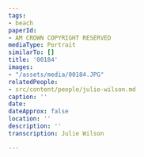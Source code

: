 ```yaml
---
tags:
- beach
paperId:
- AM CROWN COPYRIGHT RESERVED
mediaType: Portrait
similarTo: []
title: '00184'
images:
- "/assets/media/00184.JPG"
relatedPeople:
- src/content/people/julie-wilson.md
caption: ''
date: 
dateApprox: false
location: ''
description: ''
transcription: Julie Wilson

---
```


